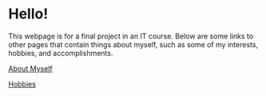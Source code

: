# Hello!

This webpage is for a final project in an IT course. Below are some links to other pages that contain things about myself, such as some of my interests, hobbies, and accomplishments.

[About Myself](https://github.com/Janderson022686/IT-Final-Project/commit/d3371dcff7aa19fb53aee45f375552f030093801#diff-e2a525b93648324d30adc31ba4cbf8cf5fecaaef8af14e9880a2f2e7b9b1e58d)

[Hobbies](https://github.com/Janderson022686/IT-Final-Project/tree/Hobbies#hobbies)
